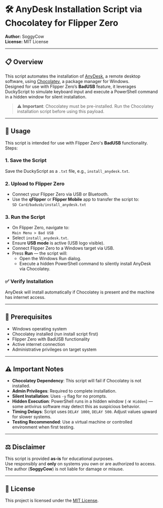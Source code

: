 # 🛠️ AnyDesk Installation Script via Chocolatey for Flipper Zero

**Author:** SoggyCow  
**License:** MIT License

---

## 📋 Overview

This script automates the installation of [AnyDesk](https://anydesk.com), a remote desktop software, using [Chocolatey](https://chocolatey.org), a package manager for Windows.  
Designed for use with Flipper Zero’s **BadUSB** feature, it leverages DuckyScript to simulate keyboard input and execute a PowerShell command in a hidden window for silent installation.

> ⚠️ **Important**: Chocolatey must be pre-installed. Run the Chocolatey installation script before using this payload.

---

## 🚀 Usage

This script is intended for use with Flipper Zero's **BadUSB** functionality. Steps:

### 1. Save the Script
Save the DuckyScript as a `.txt` file, e.g., `install_anydesk.txt`.

### 2. Upload to Flipper Zero
- Connect your Flipper Zero via USB or Bluetooth.
- Use the **qFlipper** or **Flipper Mobile** app to transfer the script to:  
  `SD Card/badusb/install_anydesk.txt`

### 3. Run the Script
- On Flipper Zero, navigate to:  
  `Main Menu > Bad USB`
- Select `install_anydesk.txt`.
- Ensure **USB mode** is active (USB logo visible).
- Connect Flipper Zero to a Windows target via USB.
- Press **Run** — the script will:
  - Open the Windows Run dialog.
  - Execute a hidden PowerShell command to silently install AnyDesk via Chocolatey.

### ✅ Verify Installation
AnyDesk will install automatically if Chocolatey is present and the machine has internet access.

---

## 🧰 Prerequisites

- Windows operating system  
- Chocolatey installed (run install script first)  
- Flipper Zero with BadUSB functionality  
- Active internet connection  
- Administrative privileges on target system

---

## ⚠️ Important Notes

- **Chocolatey Dependency**: This script will fail if Chocolatey is not installed.  
- **Admin Privileges**: Required to complete installation.  
- **Silent Installation**: Uses `-y` flag for no prompts.  
- **Hidden Execution**: PowerShell runs in a hidden window (`-W Hidden`) — some antivirus software may detect this as suspicious behavior.  
- **Timing Delays**: Script uses `DELAY 1000`, `DELAY 500`. Adjust values upward for slower systems.  
- **Testing Recommended**: Use a virtual machine or controlled environment when first testing.

---

## ⚖️ Disclaimer

This script is provided **as-is** for educational purposes.  
Use responsibly and **only** on systems you own or are authorized to access.  
The author (**SoggyCow**) is not liable for damage or misuse.

---

## 📄 License

This project is licensed under the [MIT License](LICENSE).
